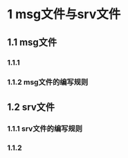 

# 1 msg文件与srv文件
## 1.1 msg文件

### 1.1.1
### 1.1.2 msg文件的编写规则




##  1.2 srv文件

### 1.1.1 srv文件的编写规则

### 1.1.2
